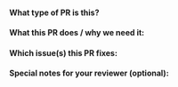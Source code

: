 <!--  Thanks for sending a pull request!  Here are some tips for you:

- If this is your first time, please read our contributor guidelines: https://github.com/cncf-tags/green-reviews-tooling/blob/main/CONTRIBUTING.md
- If you want *faster* PR reviews, read the Kubernetes Best Practices: https://git.k8s.io/community/contributors/guide/pull-requests.md#best-practices-for-faster-reviews
-->

#### What type of PR is this?

<!--
Add one of the following kinds:
kind/bug
kind/documentation
kind/feature
kind/enhancement
-->

#### What this PR does / why we need it:

#### Which issue(s) this PR fixes:

<!--
*Automatically closes linked issue when PR is merged.
Usage: `Fixes #<issue number>`, or `Fixes (paste link of issue)`.

Fixes #

or

None
-->

#### Special notes for your reviewer (optional):

